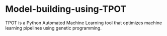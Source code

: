 # Model-building-using-TPOT
TPOT is a Python Automated Machine Learning tool that optimizes machine learning pipelines using genetic programming.
